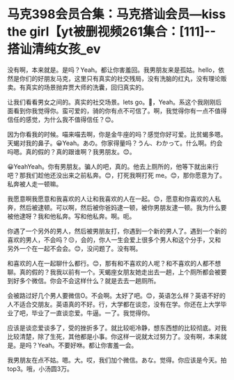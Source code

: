 # 马克398会员合集：马克搭讪会员—kiss the girl【yt被删视频261集合：[111]--搭讪清纯女孩_ev

没有啊，本来就是。是吗？Yeah。都让你害羞回。我男朋友来是孤姑。hello，依然是你们的好朋友马克，这里只有真实的社交残局，没有洗脑的红丸，没有理论贩卖。有真实的场景抛弃贾大师的洗囊，回归真实的。

让我们看看男女之间的。真实的社交场景。lets go。🎼，Yeah。系这个我刚刚后面看到你我觉得你。蛮可爱的，骑的你有点不可信了。啊，我觉得你有一点不值得信任的感觉，为什么我不值得信任？😊。

因为你看我的时候。喵来喵去啊，你是金牛座的吗？感觉你好可爱。比贫蝎多嗯。天蝎对我的鼻子。😀Yeah。あの。你家得量吗？うん、わかって。什么啊。约会吗嗯。真的假的？真的跟谁啊？我男朋友。😊。

😀YeahYeah。你有男朋友。骗人的吧，真的。他去上厕所的，他等下就出来行吧？那我们趁他还没出来之前私奔。😊，打死我啊打死 me。😊，那你愿意为了。私奔被人走一顿嘛。

我愿意啊我愿意和我喜欢的人让和我喜欢的人在一起。😊，愿意和你喜欢的人私奔，然后被逮顿。可以啊，然后被你爸妈逮一顿，被你男朋友逮一顿。我为什么要被他逮呀？我和他私奔。写和他私奔。啊。呃。

你遇了一个另外的男人，然后被男朋友打，你遇到一个新的男人了。遇到一个新的喜欢的男人，不会吗？😔，会的，你人一生会爱上很多个男人和这个分手，又和另外一个在一起不会会。😊，没问题了。没有啊。

和喜欢的人在一起聊什么都行。😊，那有和不喜欢的人呢？和不喜欢的人都不想聊。真的假的？我我以前有一个。天蝎座女朋友她走出去一趟，上个厕所都会被要到好多个微信。你会不会这样什么？就是去去一趟厕所。

会被路过好几个男人要微信O。不会啊。太好了吧。😊，英语怎么样？英语不好的人不适合交朋友。英语真的不好。行，大学都在谈恋，没有在学。你还在上大学毕业了吧，毕业了一直谈恋爱。牛逼。一了。我觉得你。

应该是谈恋爱谈多了，受的挫折多了。就比较呃冷静，想东西想的比较彻底。对我比较清楚，除了生死，其他都是小事。你这样一说就太过努力了。没有啊，本来就是。是吗？Yeah。不要好咻。都让你害羞一会。

我男朋友在点不姑。嗯。大。哎，我们加个微信。あな。觉得。你应该是今天。拍top3。哦，小汤圆3万。
